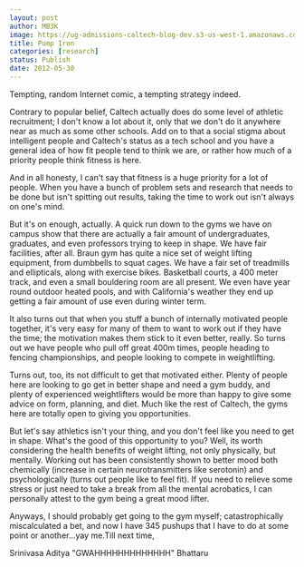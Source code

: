 ```yaml
---
layout: post
author: MB3K
image: https://ug-admissions-caltech-blog-dev.s3-us-west-1.amazonaws.com/old_pictures/caltech_as_it_happens/6a0105349b8251970b016305c67666970d.jpg
title: Pump Iron 
categories: [research]
status: Publish
date: 2012-05-30
---
```



Tempting, random Internet comic, a tempting strategy indeed.

Contrary to popular belief, Caltech actually does do some level of athletic recruitment; I don't know a lot about it, only that we don't do it anywhere near as much as some other schools. Add on to that a social stigma about intelligent people and Caltech's status as a tech school and you have a general idea of how fit people tend to think we are, or rather how much of a priority people think fitness is here.

And in all honesty, I can't say that fitness is a huge priority for a lot of people. When you have a bunch of problem sets and research that needs to be done but isn't spitting out results, taking the time to work out isn't always on one's mind.

But it's on enough, actually. A quick run down to the gyms we have on campus show that there are actually a fair amount of undergraduates, graduates, and even professors trying to keep in shape. We have fair facilities, after all. Braun gym has quite a nice set of weight lifting equipment, from dumbbells to squat cages. We have a fair set of treadmills and ellipticals, along with exercise bikes. Basketball courts, a 400 meter track, and even a small bouldering room are all present. We even have year round outdoor heated pools, and with California's weather they end up getting a fair amount of use even during winter term.

It also turns out that when you stuff a bunch of internally motivated people together, it's very easy for many of them to want to work out if they have the time; the motivation makes them stick to it even better, really. So turns out we have people who pull off great 400m times, people heading to fencing championships, and people looking to compete in weightlifting.

Turns out, too, its not difficult to get that motivated either. Plenty of people here are looking to go get in better shape and need a gym buddy, and plenty of experienced weightlifters would be more than happy to give some advice on form, planning, and diet. Much like the rest of Caltech, the gyms here are totally open to giving you opportunities.

But let's say athletics isn't your thing, and you don't feel like you need to get in shape. What's the good of this opportunity to you? Well, its worth considering the health benefits of weight lifting, not only physically, but mentally. Working out has been consistently shown to better mood both chemically (increase in certain neurotransmitters like serotonin) and psychologically (turns out people like to feel fit). If you need to relieve some stress or just need to take a break from all the mental acrobatics, I can personally attest to the gym being a great mood lifter.

Anyways, I should probably get going to the gym myself; catastrophically miscalculated a bet, and now I have 345 pushups that I have to do at some point or another...yay me.Till next time,

Srinivasa Aditya "GWAHHHHHHHHHHHHH" Bhattaru

